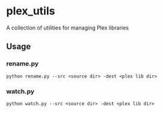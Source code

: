 # plex_utils
A collection of utilities for managing Plex libraries

## Usage
### rename.py
```python rename.py --src <source dir> -dest <plex lib dir>```
### watch.py
```python watch.py --src <source dir> -dest <plex lib dir>```
